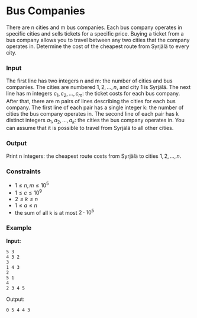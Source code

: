 # Bus Companies

There are n cities and m bus companies. Each bus company operates in specific cities and sells tickets for a specific
price. Buying a ticket from a bus company allows you to travel between any two cities that the company operates in.
Determine the cost of the cheapest route from Syrjälä to every city.

### Input

The first line has two integers n and m: the number of cities and bus companies. The cities are numbered $1,2,\dots,n$,
and city 1 is Syrjälä.
The next line has m integers $c_1, c_2,\dots, c_m$: the ticket costs for each bus company.
After that, there are m pairs of lines describing the cities for each bus company.
The first line of each pair has a single integer k: the number of cities the bus company operates in.
The second line of each pair has k distinct integers $a_1, a_2,\dots, a_k$: the cities the bus company operates in.
You can assume that it is possible to travel from Syrjälä to all other cities.

### Output

Print n integers: the cheapest route costs from Syrjälä to cities $1,2,\dots, n$.

### Constraints

* $1 \le n, m \le 10^5$
* $1 \le c \le 10^9$
* $2 \le k \le n$
* $1 \le a \le n$
* the sum of all k is at most $2 \cdot 10^5$

### Example

**Input:**

```
5 3
4 3 2
3
1 4 3
2
5 1
4
2 3 4 5
```

Output:

```
0 5 4 4 3
```




